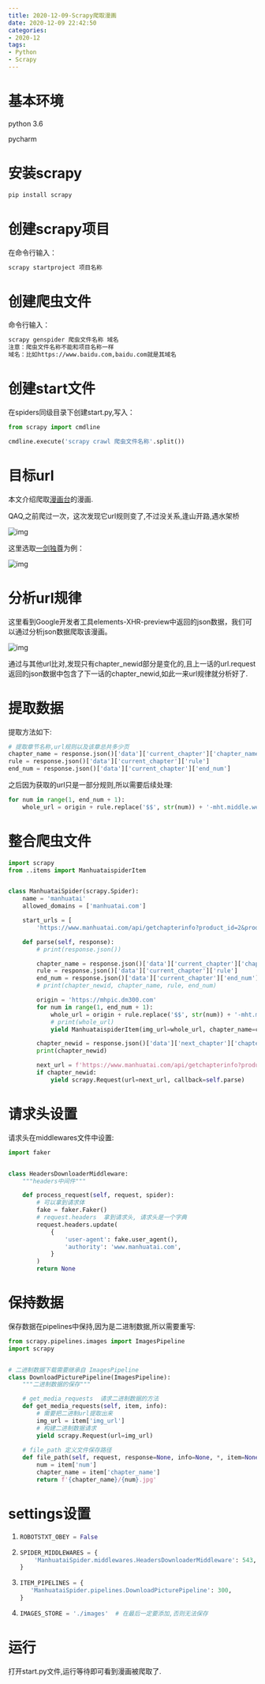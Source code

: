 ```yaml
---
title: 2020-12-09-Scrapy爬取漫画 
date: 2020-12-09 22:42:50
categories:
- 2020-12
tags:
- Python
- Scrapy
---
```



# 基本环境

python 3.6

pycharm

# 安装scrapy

```sh
pip install scrapy
```

# 创建scrapy项目

在命令行输入：

```sh
scrapy startproject 项目名称
```

# 创建爬虫文件

命令行输入：

```sh
scrapy genspider 爬虫文件名称 域名
注意：爬虫文件名称不能和项目名称一样
域名：比如https://www.baidu.com,baidu.com就是其域名
```

# 创建start文件

在spiders同级目录下创建start.py,写入：

```py
from scrapy import cmdline

cmdline.execute('scrapy crawl 爬虫文件名称'.split())
```



# 目标url

本文介绍爬取[漫画台](https://www.manhuatai.com/)的漫画.

QAQ,之前爬过一次，这次发现它url规则变了,不过没关系,逢山开路,遇水架桥

![img](https://cdn.jsdelivr.net/gh/Monster1314/blog/img/manhuatai1.png)

这里选取[一剑独尊](https://www.manhuatai.com/yjdz/)为例：

![img](https://cdn.jsdelivr.net/gh/Monster1314/blog/img/manhuatai2.png)

# 分析url规律

这里看到Google开发者工具elements-XHR-preview中返回的json数据，我们可以通过分析json数据爬取该漫画。

![img](https://cdn.jsdelivr.net/gh/Monster1314/blog/img/manhuatai3.png)

通过与其他url比对,发现只有chapter_newid部分是变化的,且上一话的url.request返回的json数据中包含了下一话的chapter_newid,如此一来url规律就分析好了.

# 提取数据

提取方法如下:

```python
# 提取章节名称,url规则以及该章总共多少页
chapter_name = response.json()['data']['current_chapter']['chapter_name']
rule = response.json()['data']['current_chapter']['rule']
end_num = response.json()['data']['current_chapter']['end_num']
```

之后因为获取的url只是一部分规则,所以需要后续处理:

```python
for num in range(1, end_num + 1):
	whole_url = origin + rule.replace('$$', str(num)) + '-mht.middle.webp'
```

# 整合爬虫文件

```python
import scrapy
from ..items import ManhuataispiderItem


class ManhuataiSpider(scrapy.Spider):
    name = 'manhuatai'
    allowed_domains = ['manhuatai.com']

    start_urls = [
        'https://www.manhuatai.com/api/getchapterinfo?product_id=2&productname=mht&platformname=pc&comic_id=108393&chapter_newid=di1hua-1600506710013']

    def parse(self, response):
        # print(response.json())

        chapter_name = response.json()['data']['current_chapter']['chapter_name']
        rule = response.json()['data']['current_chapter']['rule']
        end_num = response.json()['data']['current_chapter']['end_num']
        # print(chapter_newid, chapter_name, rule, end_num)

        origin = 'https://mhpic.dm300.com'
        for num in range(1, end_num + 1):
            whole_url = origin + rule.replace('$$', str(num)) + '-mht.middle.webp'
            # print(whole_url)
            yield ManhuataispiderItem(img_url=whole_url, chapter_name=chapter_name, num=num)

        chapter_newid = response.json()['data']['next_chapter']['chapter_newid']
        print(chapter_newid)

        next_url = f'https://www.manhuatai.com/api/getchapterinfo?product_id=2&productname=mht&platformname=pc&comic_id=108393&chapter_newid={chapter_newid}'
        if chapter_newid:
            yield scrapy.Request(url=next_url, callback=self.parse)

```

# 请求头设置

请求头在middlewares文件中设置:

```python
import faker


class HeadersDownloaderMiddleware:
    """headers中间件"""

    def process_request(self, request, spider):
        # 可以拿到请求体
        fake = faker.Faker()
        # request.headers  拿到请求头, 请求头是一个字典
        request.headers.update(
            {
                'user-agent': fake.user_agent(),
                'authority': 'www.manhuatai.com',
            }
        )
        return None
```

# 保持数据

保存数据在pipelines中保持,因为是二进制数据,所以需要重写:

```python
from scrapy.pipelines.images import ImagesPipeline
import scrapy


# 二进制数据下载需要继承自 ImagesPipeline
class DownloadPicturePipeline(ImagesPipeline):
    """二进制数据的保存"""

    # get_media_requests  请求二进制数据的方法
    def get_media_requests(self, item, info):
        # 需要把二进制url提取出来
        img_url = item['img_url']
        # 构建二进制数据请求
        yield scrapy.Request(url=img_url)
	
    # file_path 定义文件保存路径
    def file_path(self, request, response=None, info=None, *, item=None):
        num = item['num']
        chapter_name = item['chapter_name']
        return f'{chapter_name}/{num}.jpg'
```

# settings设置

1. ```python
   ROBOTSTXT_OBEY = False
   ```

2. ```python
   SPIDER_MIDDLEWARES = {
       'ManhuataiSpider.middlewares.HeadersDownloaderMiddleware': 543,
   }
   ```

3. ```python
   ITEM_PIPELINES = {
      'ManhuataiSpider.pipelines.DownloadPicturePipeline': 300,
   }
   ```

4. ```python
   IMAGES_STORE = './images'  # 在最后一定要添加,否则无法保存
   ```



# 运行

打开start.py文件,运行等待即可看到漫画被爬取了.